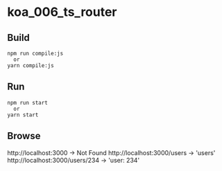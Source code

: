 
# koa_006_ts_router

## Build

```
npm run compile:js
  or
yarn compile:js
```

## Run

```
npm run start
  or
yarn start
```

## Browse

http://localhost:3000
-> Not Found
http://localhost:3000/users
-> 'users'
http://localhost:3000/users/234
-> 'user: 234'

